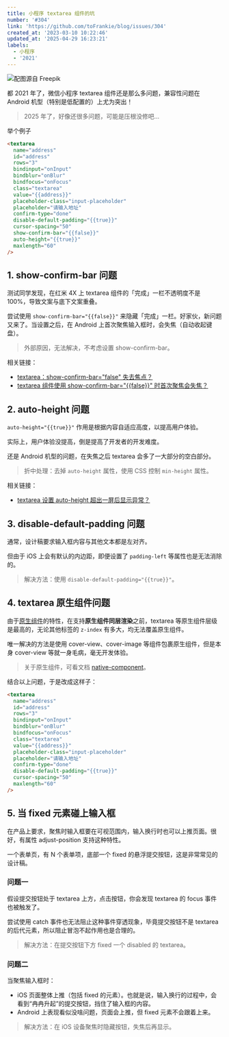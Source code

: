 ```yaml
---
title: 小程序 textarea 组件的坑
number: '#304'
link: 'https://github.com/toFrankie/blog/issues/304'
created_at: '2023-03-10 10:22:46'
updated_at: '2025-04-29 16:23:21'
labels:
  - 小程序
  - '2021'
---
```


![配图源自 Freepik](https://cdn.jsdelivr.net/gh/toFrankie/blog@main/images/2025/4/1745911898628.jpg)

都 2021 年了，微信小程序 textarea 组件还是那么多问题，兼容性问题在 Android 机型（特别是低配置的）上尤为突出！

> 2025 年了，好像还很多问题，可能是压根没修吧...

举个例子

```html
<textarea
  name="address"
  id="address"
  rows="3"
  bindinput="onInput"
  bindblur="onBlur"
  bindfocus="onFocus"
  class="textarea"
  value="{{address}}"
  placeholder-class="input-placeholder"
  placeholder="请输入地址"
  confirm-type="done"
  disable-default-padding="{{true}}"
  cursor-spacing="50"
  show-confirm-bar="{{false}}"
  auto-height="{{true}}"
  maxlength="60"
/>
```

## 1. show-confirm-bar 问题

测试同学发现，在红米 4X 上 textarea 组件的「完成」一栏不透明度不是 100%，导致文案与底下文案重叠。

尝试使用 `show-confirm-bar="{{false}}"` 来隐藏「完成」一栏。好家伙，新问题又来了。当设置之后，在 Android 上首次聚焦输入框时，会失焦（自动收起键盘）。

> 外部原因，无法解决，不考虑设置 show-confirm-bar。

相关链接：

* [textarea：show-confirm-bar="false" 失去焦点？](https://developers.weixin.qq.com/community/develop/doc/0006eea86ec8f0d4b21c31aa85b800?highLine=show-confirm-bar)
* [textarea 组件使用 show-confirm-bar="{{false}}" 时首次聚焦会失焦？](https://developers.weixin.qq.com/community/develop/doc/000ce2547e8b1875233ce289f56400?highLine=show-confirm-bar)

## 2. auto-height 问题

`auto-height="{{true}}"` 作用是根据内容自适应高度，以提高用户体验。

实际上，用户体验没提高，倒是提高了开发者的开发难度。

还是 Android 机型的问题，在失焦之后 textarea 会多了一大部分的空白部分。

> 折中处理：去掉 `auto-height` 属性，使用 CSS 控制 `min-height` 属性。

相关链接：

* [textarea 设置 auto-height 超出一屏后显示异常？](https://developers.weixin.qq.com/community/develop/doc/00080ea90f44f864466b1d91b5b400?highLine=auto-height%2520%25E7%259A%2584%25E9%2597%25AE%25E9%25A2%2598)

## 3. disable-default-padding 问题

通常，设计稿要求输入框内容与其他文本都是左对齐。

但由于 iOS 上会有默认的内边距，即便设置了 `padding-left` 等属性也是无法消除的。

> 解决方法：使用 `disable-default-padding="{{true}}"`。

## 4. textarea 原生组件问题

由于[原生组件](https://developers.weixin.qq.com/miniprogram/dev/component/native-component.html)的特性，在支持**原生组件同层渲染**之前，textarea 等原生组件层级是最高的，无论其他标签的 `z-index` 有多大，均无法覆盖原生组件。

唯一解决的方法是使用 cover-view、cover-image 等组件包裹原生组件，但是本身 cover-view 等就一身毛病，毫无开发体验。

> 关于原生组件，可看文档 [native-component](https://developers.weixin.qq.com/miniprogram/dev/component/native-component.html)。

结合以上问题，于是改成这样子：

```html
<textarea
  name="address"
  id="address"
  rows="3"
  bindinput="onInput"
  bindblur="onBlur"
  bindfocus="onFocus"
  class="textarea"
  value="{{address}}"
  placeholder-class="input-placeholder"
  placeholder="请输入地址"
  confirm-type="done"
  disable-default-padding="{{true}}"
  cursor-spacing="50"
  maxlength="60"
/>
```

## 5. 当 fixed 元素碰上输入框

在产品上要求，聚焦时输入框要在可视范围内，输入换行时也可以上推页面。很好，有属性 adjust-position 支持这种特性。

一个表单页，有 N 个表单项，底部一个 fixed 的悬浮提交按钮，这是非常常见的设计稿。

### 问题一

假设提交按钮处于 textarea 上方，点击按钮，你会发现 textarea 的 focus 事件也被触发了。

尝试使用 catch 事件也无法阻止这种事件穿透现象，毕竟提交按钮不是 textarea 的后代元素，所以阻止冒泡不起作用也是合理的。

> 解决方法：在提交按钮下方 fixed 一个 disabled 的 textarea。

### 问题二

当聚焦输入框时：

- iOS 页面整体上推（包括 fixed 的元素）。也就是说，输入换行的过程中，会看到“冉冉升起”的提交按钮，挡住了输入框的内容。
- Android 上表现看似没啥问题，页面会上推，但 fixed 元素不会跟着上来。

> 解决方法：在 iOS 设备聚焦时隐藏按钮，失焦后再显示。



